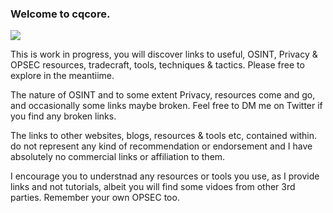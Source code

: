 ### Welcome to cqcore.
<p><img src="https://www.cqcore.uk/wp-content/uploads/2021/04/cropped-cropped-Capture-2.png"></p>


This is work in progress, you will discover links to useful, OSINT, Privacy & OPSEC resources, tradecraft, tools, techniques & tactics. Please free to explore in the meantiime. 

The nature of OSINT and to some extent Privacy, resources come and go, and occasionally  some links maybe broken. Feel free to DM me on Twitter if you find any broken links.

The links to other websites, blogs, resources & tools etc, contained within. do not represent any kind of recommendation or endorsement and I have absolutely no commercial links or affiliation to them.

I encourage you to understnad any resources or tools you use, as I provide links and not tutorials, albeit you will find some vidoes from other 3rd parties. Remember your own OPSEC too.
<!--
**cqcore/cqcore** is a ✨ _special_ ✨ repository because its `README.md` (this file) appears on your GitHub profile.

Here are some ideas to get you started:

- 🔭 I’m currently working on ...
- 🌱 I’m currently learning ...
- 👯 I’m looking to collaborate on ...
- 🤔 I’m looking for help with ...
- 💬 Ask me about ...
- 📫 How to reach me: ...
- 😄 Pronouns: ...
- ⚡ Fun fact: ...
-->
